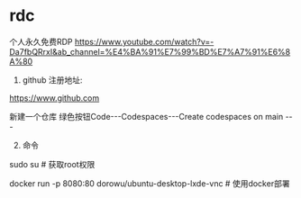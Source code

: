 # rdc

个人永久免费RDP
https://www.youtube.com/watch?v=-Da7fbQRrxI&ab_channel=%E4%BA%91%E7%99%BD%E7%A7%91%E6%8A%80
1.  github 注册地址:  

https://www.github.com

新建一个仓库
绿色按钮Code---Codespaces---Create codespaces on main ---

2. 命令

sudo su  # 获取root权限

docker run -p 8080:80 dorowu/ubuntu-desktop-lxde-vnc  # 使用docker部署
